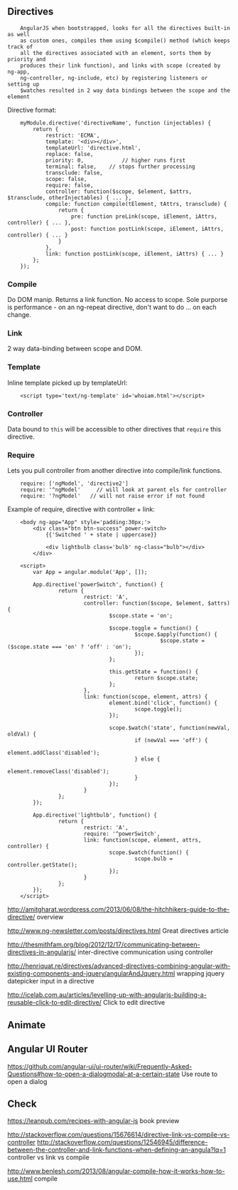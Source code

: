 Directives
----------


		AngularJS when bootstrapped, looks for all the directives built-in as well
		as custom ones, compiles them using $compile() method (which keeps track of
		all the directives associated with an element, sorts them by priority and
		produces their link function), and links with scope (created by ng-app,
		ng-controller, ng-include, etc) by registering listeners or setting up
		$watches resulted in 2 way data bindings between the scope and the element


Directive format:

		myModule.directive('directiveName', function (injectables) {
			return {
				restrict: 'ECMA',
				template: '<div></div>',
				templateUrl: 'directive.html',
				replace: false,
				priority: 0,  			// higher runs first
				terminal: false,    // stops further processing
				transclude: false,
				scope: false,
				require: false,
				controller: function($scope, $element, $attrs, $transclude, otherInjectables) { ... },
				compile: function compile(tElement, tAttrs, transclude) {
					return {
						pre: function preLink(scope, iElement, iAttrs, controller) { ... },
						post: function postLink(scope, iElement, iAttrs, controller) { ... }
					}
				},
				link: function postLink(scope, iElement, iAttrs) { ... }
			};
		});
				

### Compile

Do DOM manip.  Returns a link function.  No access to scope.
Sole purporse is performance - on an ng-repeat directive, don't want to do ... on each change.

### Link

2 way data-binding between scope and DOM.


### Template

Inline template picked up by templateUrl:

		<script type='text/ng-template' id='whoiam.html'></script>


### Controller

Data bound to `this` will be accessible to other directives that `require` this directive.

### Require

Lets you pull controller from another directive into compile/link functions.

		require: ['ngModel', 'directive2']
		require: '^ngModel'		// will look at parent els for controller 
		require: '?ngModel'   // will not raise error if not found



Example of require, directive with controller + link:

		<body ng-app="App" style='padding:30px;'>
			<div class="btn btn-success" power-switch>
				{{'Switched ' + state | uppercase}}

				<div lightbulb class='bulb' ng-class="bulb"></div>
			</div>

		<script>
			var App = angular.module('App', []);

			App.directive('powerSwitch', function() {
					return {
							restrict: 'A',
							controller: function($scope, $element, $attrs) {
									$scope.state = 'on';
									
									$scope.toggle = function() {
											$scope.$apply(function() {
													$scope.state = ($scope.state === 'on' ? 'off' : 'on');
											});
									};
									
									this.getState = function() {
											return $scope.state;
									};
							},
							link: function(scope, element, attrs) {
									element.bind('click', function() {
											scope.toggle();
									});
									
									scope.$watch('state', function(newVal, oldVal) {
											if (newVal === 'off') {
													element.addClass('disabled');
											} else {
													element.removeClass('disabled');
											}
									});
							}  
					};
			});

			App.directive('lightbulb', function() {
					return {
							restrict: 'A',
							require: '^powerSwitch',
							link: function(scope, element, attrs, controller) {
									scope.$watch(function() {
											scope.bulb = controller.getState();
									});
							}
					};
			});
		</script>

http://amitgharat.wordpress.com/2013/06/08/the-hitchhikers-guide-to-the-directive/
overview

http://www.ng-newsletter.com/posts/directives.html
Great directives article

http://thesmithfam.org/blog/2012/12/17/communicating-between-directives-in-angularjs/
inter-directive communication using controller

http://henriquat.re/directives/advanced-directives-combining-angular-with-existing-components-and-jquery/angularAndJquery.html
wrapping jquery datepicker input in a directive

http://icelab.com.au/articles/levelling-up-with-angularjs-building-a-reusable-click-to-edit-directive/
Click to edit directive

Animate
------


Angular UI Router
---------
https://github.com/angular-ui/ui-router/wiki/Frequently-Asked-Questions#how-to-open-a-dialogmodal-at-a-certain-state
Use route to open a dialog




Check
-----
https://leanpub.com/recipes-with-angular-js
	book preview

[ngModelController]: https://groups.google.com/forum/#!topic/angular/cvHU-AUOP4U

http://stackoverflow.com/questions/15676614/directive-link-vs-compile-vs-controller
http://stackoverflow.com/questions/12546945/difference-between-the-controller-and-link-functions-when-defining-an-angula?lq=1
controller vs link vs compile

http://www.benlesh.com/2013/08/angular-compile-how-it-works-how-to-use.html
compile


